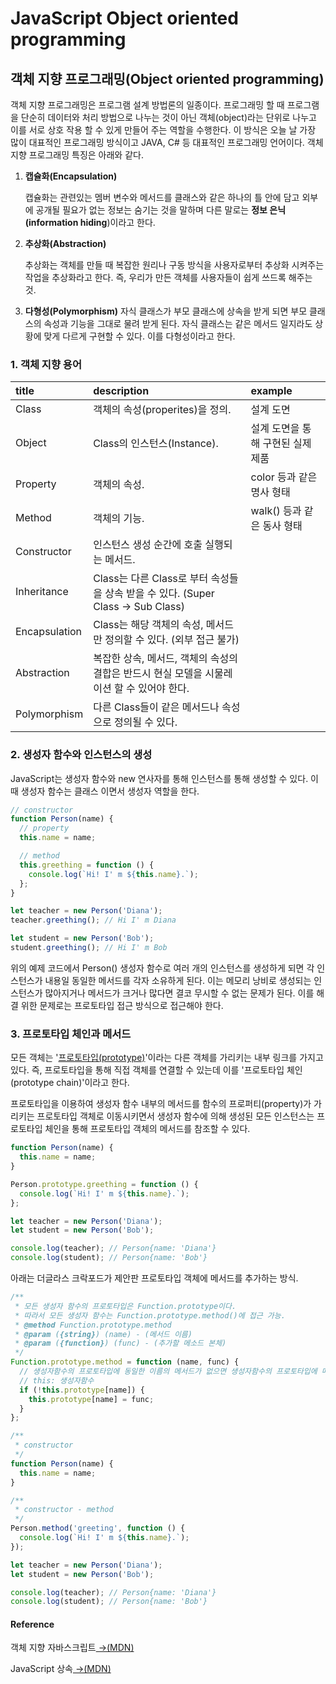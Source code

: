 # JavaScript Object oriented programming

## 객체 지향 프로그래밍\(Object oriented programming\)

 객체 지향 프로그래밍은 프로그램 설계 방법론의 일종이다. 프로그래밍 할 때 프로그램을 단순히 데이터와 처리 방법으로 나누는 것이 아닌 객체\(object\)라는 단위로 나누고 이를 서로 상호 작용 할 수 있게 만들어 주는 역할을 수행한다. 이 방식은 오늘 날 가장 많이 대표적인 프로그래밍 방식이고 JAVA, C\# 등 대표적인 프로그래밍 언어이다. 객체 지향 프로그래밍 특징은 아래와 같다.

1. **캡슐화\(Encapsulation\)**

   캡슐화는 관련있는 멤버 변수와 메서드를 클래스와 같은 하나의 틀 안에 담고 외부에 공개될 필요가 없는 정보는 숨기는 것을 말하며 다른 말로는 **정보 은닉\(information hiding**\)이라고 한다.

2. **추상화\(Abstraction\)**

   추상화는 객체를 만들 때 복잡한 원리나 구동 방식을 사용자로부터 추상화 시켜주는 작업을 추상화라고 한다. 즉, 우리가 만든 객체를 사용자들이 쉽게 쓰드록 해주는 것.

3. **다형성\(Polymorphism\)** 자식 클래스가 부모 클래스에 상속을 받게 되면 부모 클래스의 속성과 기능을 그대로 물려 받게 된다. 자식 클래스는 같은 메서드 일지라도 상황에 맞게 다르게 구현할 수 있다. 이를 다형성이라고 한다.

### 1. 객체 지향 용어

| title | description | example |
| :--- | :--- | :--- |
| Class | 객체의 속성\(properites\)을 정의. | 설계 도면 |
| Object | Class의 인스턴스\(Instance\). | 설계 도면을 통해 구현된 실제 제품 |
| Property | 객체의 속성. | color 등과 같은 명사 형태 |
| Method | 객체의 기능. | walk\(\) 등과 같은 동사 형태 |
| Constructor | 인스턴스 생성 순간에 호출 실행되는 메서드. |  |
| Inheritance | Class는 다른 Class로 부터 속성들을 상속 받을 수 있다. \(Super Class → Sub Class\) |  |
| Encapsulation | Class는 해당 객체의 속성, 메서드만 정의할 수 있다. \(외부 접근 불가\) |  |
| Abstraction | 복잡한 상속, 메서드, 객체의 속성의 결합은 반드시 현실 모델을 시물레이션 할 수 있어야 한다. |  |
| Polymorphism | 다른 Class들이 같은 메서드나 속성으로 정의될 수 있다. |  |

### 2. 생성자 함수와 인스턴스의 생성

 JavaScript는 생성자 함수와 new 연사자를 통해 인스턴스를 통해 생성할 수 있다. 이때 생성자 함수는 클래스 이면서 생성자 역할을 한다.

```javascript
// constructor
function Person(name) {
  // property
  this.name = name;

  // method
  this.greething = function () {
    console.log(`Hi! I' m ${this.name}.`);
  };
}

let teacher = new Person('Diana');
teacher.greething(); // Hi I' m Diana

let student = new Person('Bob');
student.greething(); // Hi I' m Bob
```

위의 예제 코드에서 Person\(\) 생성자 함수로 여러 개의 인스턴스를 생성하게 되면 각 인스턴스가 내용일 동일한 메서드를 각자 소유하게 된다. 이는 메모리 낭비로 생성되는 인스턴스가 많아지거나 메서드가 크거나 많다면 결코 무시할 수 없는 문제가 된다. 이를 해결 위한 문제로는 프로토타입 접근 방식으로 접근해야 한다.

### 3. 프로토타입 체인과 메서드

모든 객체는 '[프로토타입\(prototype\)](https://poiemaweb.com/js-prototype)'이라는 다른 객체를 가리키는 내부 링크를 가지고 있다. 즉, 프로토타입을 통해 직접 객체를 연결할 수 있는데 이를 '프로토타입 체인\(prototype chain\)'이라고 한다. 

 프로토타입을 이용하여 생성자 함수 내부의 메서드를 함수의 프로퍼티\(property\)가 가리키는 프로토타입 객체로 이동시키면서 생성자 함수에 의해 생성된 모든 인스턴스는 프로토타입 체인을 통해 프로토타입 객체의 메서드를 참조할 수 있다.

```javascript
function Person(name) {
  this.name = name;
}

Person.prototype.greething = function () {
  console.log(`Hi! I' m ${this.name}.`);
};

let teacher = new Person('Diana');
let student = new Person('Bob');

console.log(teacher); // Person{name: 'Diana'}
console.log(student); // Person{name: 'Bob'}
```

아래는 더글라스 크락포드가 제안판 프로토타입 객체에 메서드를 추가하는 방식.

```javascript
/**
 * 모든 생성자 함수의 프로토타입은 Function.prototype이다.
 * 따라서 모든 생성자 함수는 Function.prototype.method()에 접근 가능.
 * @method Function.prototype.method
 * @param ({string}) (name) - (메서드 이름)
 * @param ({function}) (func) - (추가할 메소드 본체)
 */
Function.prototype.method = function (name, func) {
  // 생성자함수의 프로토타입에 동일한 이름의 메서드가 없으면 생성자함수의 프로토타입에 메서드를 추가
  // this: 생성자함수
  if (!this.prototype[name]) {
    this.prototype[name] = func;
  }
};

/**
 * constructor
 */
function Person(name) {
  this.name = name;
}

/**
 * constructor - method
 */
Person.method('greeting', function () {
  console.log(`Hi! I' m ${this.name}.`);
});

let teacher = new Person('Diana');
let student = new Person('Bob');

console.log(teacher); // Person{name: 'Diana'}
console.log(student); // Person{name: 'Bob'}

```

#### Reference

객체 지향 자바스크립트[ →\(MDN\)](https://developer.mozilla.org/ko/docs/Web/JavaScript/Introduction_to_Object-Oriented_JavaScript)

JavaScript 상속[ →\(MDN\)](https://developer.mozilla.org/en-US/docs/Learn/JavaScript/Objects/Inheritance)



#### 



